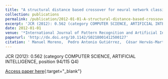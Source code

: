 ```yaml
---
title: "A structural distance based crossover for neural network classifiers"
collection: publications
permalink: /publication/2012-01-01-A-structural-distance-based-crossover-for-neural-network-classifiers
excerpt: 'JCR (2012): 0.562 (category COMPUTER SCIENCE, ARTIFICIAL INTELLIGENCE, position 94/115 Q4)'
date: 2012-01-01
venue: '*International Journal of Pattern Recognition and Artificial Intelligence*'
paperurl: 'http://dx.doi.org/10.1142/S0218001412500127'
citation: ' Manuel Moreno,  Pedro Antonio Gutiérrez,  César Hervás-Martínez, &quot;A structural distance based crossover for neural network classifiers.&quot; *International Journal of Pattern Recognition and Artificial Intelligence*, Vol.26(6), 2012, pp.1250012.'
---
```

JCR (2012): 0.562 (category COMPUTER SCIENCE, ARTIFICIAL INTELLIGENCE, position 94/115 Q4)

[Access paper here](http://dx.doi.org/10.1142/S0218001412500127){:target="_blank"}
